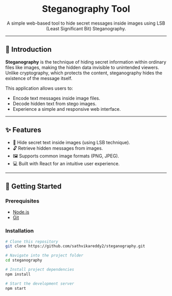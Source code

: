<h1 align="center">Steganography Tool</h1>

<p align="center">
	A simple web-based tool to hide secret messages inside images using LSB (Least Significant Bit) Steganography.
</p>

---

## 📝 Introduction

**Steganography** is the technique of hiding secret information within ordinary files like images, making the hidden data invisible to unintended viewers.  
Unlike cryptography, which protects the content, steganography hides the existence of the message itself.

This application allows users to:
- Encode text messages inside image files.
- Decode hidden text from stego images.
- Experience a simple and responsive web interface.

---

## ✨ Features

- 🔐 Hide secret text inside images (using LSB technique).
- 🔓 Retrieve hidden messages from images.
- 🖼️ Supports common image formats (PNG, JPEG).
- 💻 Built with React for an intuitive user experience.

---

## 🚀 Getting Started

### Prerequisites
- [Node.js](https://nodejs.org/)
- [Git](https://git-scm.com/)

### Installation

```bash
# Clone this repository
git clone https://github.com/sathvikareddy2/steganography.git

# Navigate into the project folder
cd steganography

# Install project dependencies
npm install

# Start the development server
npm start
